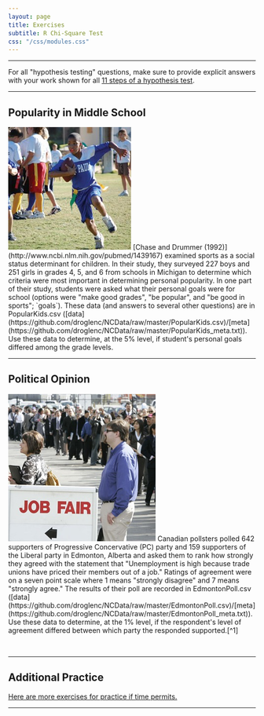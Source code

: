 ```yaml
---
layout: page
title: Exercises
subtitle: R Chi-Square Test
css: "/css/modules.css"
---
```


----

<div class="alert alert-success">For all "hypothesis testing" questions, make sure to provide explicit answers with your work shown for all <a href="../11-steps">11 steps of a hypothesis test</a>.
</div>

----

## Popularity in Middle School
<img src="zimgs/sports_kids_3.jpg" alt="Sports Kids" class="img-right">
[Chase and Drummer (1992)](http://www.ncbi.nlm.nih.gov/pubmed/1439167) examined sports as a social status determinant for children. In their study, they surveyed 227 boys and 251 girls in grades 4, 5, and 6 from schools in Michigan to determine which criteria were most important in determining personal popularity. In one part of their study, students were asked what their personal goals were for school (options were "make good grades", "be popular", and "be good in sports"; `goals`). These data (and answers to several other questions) are in PopularKids.csv ([data](https://github.com/droglenc/NCData/raw/master/PopularKids.csv)/[meta](https://github.com/droglenc/NCData/raw/master/PopularKids_meta.txt)). Use these data to determine, at the 5% level, if student's personal goals differed among the grade levels.

----

## Political Opinion
<img src="zimgs/unemployment.jpg" alt="Unemployment" class="img-right">
Canadian pollsters polled 642 supporters of Progressive Concervative (PC) party and 159 supporters of the Liberal party in Edmonton, Alberta and asked them to rank how strongly they agreed with the statement that "Unemployment is high because trade unions have priced their members out of a job." Ratings of agreement were on a seven point scale where 1 means "strongly disagree" and 7 means "strongly agree." The results of their poll are recorded in EdmontonPoll.csv ([data](https://github.com/droglenc/NCData/raw/master/EdmontonPoll.csv)/[meta](https://github.com/droglenc/NCData/raw/master/EdmontonPoll_meta.txt)). Use these data to determine, at the 1% level, if the respondent's level of agreement differed between which party the responded supported.[^1]

&nbsp;

----

## Additional Practice

[Here are more exercises for practice if time permits.](RChi_CE2)

----

[^1]: This question was adapted [from here](http://uregina.ca/~gingrich/ch10.pdf).

